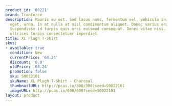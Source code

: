 ```yaml
---
product_id: '00221'
brand: Ironforce
description: Mauris eu est. Sed lacus nunc, fermentum vel, vehicula in, imperdiet
  eget, urna. In at nulla at nisl condimentum aliquet. Donec varius enim nec sem.
  Suspendisse id turpis quis orci euismod consequat. Donec vitae nisi. Donec sed ipsum
  ultrices turpis consectetuer imperdiet.
title: XL Plugh T-Shirt
skus:
- available: true
  condition: New
  currentPrice: '64.24'
  discount: '0.0'
  oldPrice: '64.24'
  promotion: false
  sku: S0022101
  skuName: XL Plugh T-Shirt - Charcoal
  thumbnailURL: http://pcas.io/300/300?seed=S0022101
  imageURL: http://pcas.io/600/600?seed=S0022101
layout: product
---
```

